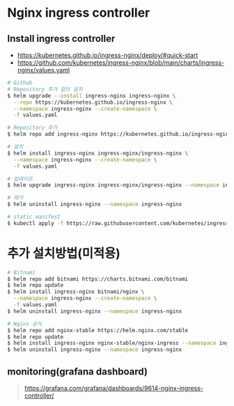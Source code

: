 # Nginx ingress controller

## Install ingress controller

- <https://kubernetes.github.io/ingress-nginx/deploy/#quick-start>
- <https://github.com/kubernetes/ingress-nginx/blob/main/charts/ingress-nginx/values.yaml>

```sh
# Github
# Repository 추가 없이 설치
$ helm upgrade --install ingress-nginx ingress-nginx \
  --repo https://kubernetes.github.io/ingress-nginx \
  --namespace ingress-nginx --create-namespace \
  -f values.yaml

# Repository 추가
$ helm repo add ingress-nginx https://kubernetes.github.io/ingress-nginx

# 설치
$ helm install ingress-nginx ingress-nginx/ingress-nginx \
  --namespace ingress-nginx --create-namespace \
  -f values.yaml

# 업데이트
$ helm upgrade ingress-nginx ingress-nginx/ingress-nginx --namespace ingress-nginx -f values.yaml

# 제거
$ helm uninstall ingress-nginx --namespace ingress-nginx

# static manifest
$ kubectl apply -f https://raw.githubusercontent.com/kubernetes/ingress-nginx/controller-v1.3.1/deploy/static/provider/baremetal/deploy.yaml

```

# 추가 설치방법(미적용)

```sh
# Bitnami
$ helm repo add bitnami https://charts.bitnami.com/bitnami
$ helm repo update
$ helm install ingress-nginx bitnami/nginx \
  --namespace ingress-nginx --create-namespace \
  -f values.yaml
$ helm uninstall ingress-nginx --namespace ingress-nginx

# Nginx 공식
$ helm repo add nginx-stable https://helm.nginx.com/stable
$ helm repo update
$ helm install ingress-nginx nginx-stable/nginx-ingress --namespace ingress-nginx --create-namespace
$ helm uninstall ingress-nginx --namespace ingress-nginx

```

## monitoring(grafana dashboard)

> <https://grafana.com/grafana/dashboards/9614-nginx-ingress-controller/>
